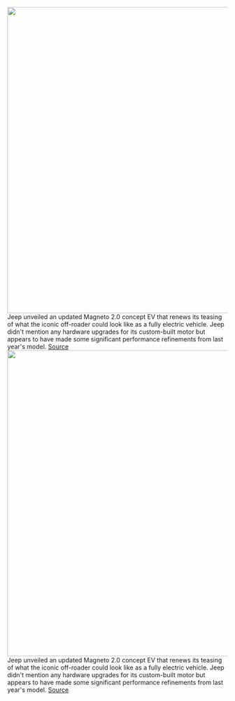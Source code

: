 <img src='https://cdn.vox-cdn.com/thumbor/hSOSmwkYaJpIxe_8JuEglCTikWg=/0x0:2048x1247/1200x800/filters:focal(846x469:1172x795)/cdn.vox-cdn.com/uploads/chorus_image/image/70728540/CN022_007JP4frirnvh38gkl59j1p0gpih696_2048x1247.0.jpg' width='700px' /><br/>
Jeep unveiled an updated Magneto 2.0 concept EV that renews its teasing of what the iconic off-roader could look like as a fully electric vehicle. Jeep didn't mention any hardware upgrades for its custom-built motor but appears to have made some significant performance refinements from last year's model.
<a href='https://www.theverge.com/2022/4/8/23016872/stellantis-jeep-magneto-2-all-electric-concept-returns'> Source <a/><img src='https://cdn.vox-cdn.com/thumbor/hSOSmwkYaJpIxe_8JuEglCTikWg=/0x0:2048x1247/1200x800/filters:focal(846x469:1172x795)/cdn.vox-cdn.com/uploads/chorus_image/image/70728540/CN022_007JP4frirnvh38gkl59j1p0gpih696_2048x1247.0.jpg' width='700px' /><br/>
Jeep unveiled an updated Magneto 2.0 concept EV that renews its teasing of what the iconic off-roader could look like as a fully electric vehicle. Jeep didn't mention any hardware upgrades for its custom-built motor but appears to have made some significant performance refinements from last year's model.
<a href='https://www.theverge.com/2022/4/8/23016872/stellantis-jeep-magneto-2-all-electric-concept-returns'> Source <a/>